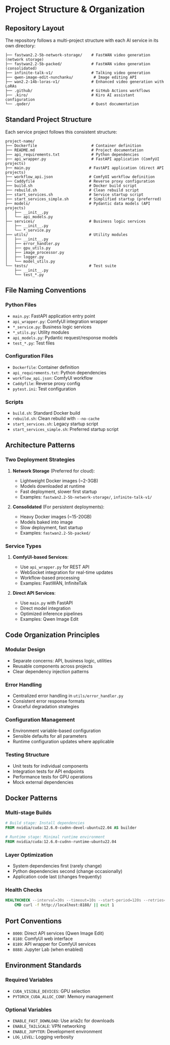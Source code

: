 # Project Structure & Organization

## Repository Layout

The repository follows a multi-project structure with each AI service in its own directory:

```
├── fastwan2.2-5b-network-storage/    # FastWAN video generation (network storage)
├── fastwan2.2-5b-packed/             # FastWAN video generation (consolidated)
├── infinite-talk-v1/                 # Talking video generation
├── qwen-image-edit-nunchanku/         # Image editing API
├── wan2.2-14b-loras-v1/              # Enhanced video generation with LoRAs
├── .github/                          # GitHub Actions workflows
├── .kiro/                            # Kiro AI assistant configuration
└── .qoder/                           # Quest documentation
```

## Standard Project Structure

Each service project follows this consistent structure:

```
project-name/
├── Dockerfile                        # Container definition
├── README.md                         # Project documentation
├── api_requirements.txt              # Python dependencies
├── api_wrapper.py                    # FastAPI application (ComfyUI projects)
├── main.py                          # FastAPI application (direct API projects)
├── workflow_api.json                # ComfyUI workflow definition
├── Caddyfile                        # Reverse proxy configuration
├── build.sh                         # Docker build script
├── rebuild.sh                       # Clean rebuild script
├── start_services.sh                # Service startup script
├── start_services_simple.sh         # Simplified startup (preferred)
├── models/                          # Pydantic data models (API projects)
│   ├── __init__.py
│   └── api_models.py
├── services/                        # Business logic services
│   ├── __init__.py
│   └── *_service.py
├── utils/                           # Utility modules
│   ├── __init__.py
│   ├── error_handler.py
│   ├── gpu_utils.py
│   ├── image_processor.py
│   ├── logger.py
│   └── model_utils.py
└── tests/                           # Test suite
    ├── __init__.py
    └── test_*.py
```

## File Naming Conventions

### Python Files
- `main.py`: FastAPI application entry point
- `api_wrapper.py`: ComfyUI integration wrapper
- `*_service.py`: Business logic services
- `*_utils.py`: Utility modules
- `api_models.py`: Pydantic request/response models
- `test_*.py`: Test files

### Configuration Files
- `Dockerfile`: Container definition
- `api_requirements.txt`: Python dependencies
- `workflow_api.json`: ComfyUI workflow
- `Caddyfile`: Reverse proxy config
- `pytest.ini`: Test configuration

### Scripts
- `build.sh`: Standard Docker build
- `rebuild.sh`: Clean rebuild with `--no-cache`
- `start_services.sh`: Legacy startup script
- `start_services_simple.sh`: Preferred startup script

## Architecture Patterns

### Two Deployment Strategies

1. **Network Storage** (Preferred for cloud):
   - Lightweight Docker images (~2-3GB)
   - Models downloaded at runtime
   - Fast deployment, slower first startup
   - Examples: `fastwan2.2-5b-network-storage/`, `infinite-talk-v1/`

2. **Consolidated** (For persistent deployments):
   - Heavy Docker images (~15-20GB)
   - Models baked into image
   - Slow deployment, fast startup
   - Examples: `fastwan2.2-5b-packed/`

### Service Types

1. **ComfyUI-based Services**:
   - Use `api_wrapper.py` for REST API
   - WebSocket integration for real-time updates
   - Workflow-based processing
   - Examples: FastWAN, InfiniteTalk

2. **Direct API Services**:
   - Use `main.py` with FastAPI
   - Direct model integration
   - Optimized inference pipelines
   - Examples: Qwen Image Edit

## Code Organization Principles

### Modular Design
- Separate concerns: API, business logic, utilities
- Reusable components across projects
- Clear dependency injection patterns

### Error Handling
- Centralized error handling in `utils/error_handler.py`
- Consistent error response formats
- Graceful degradation strategies

### Configuration Management
- Environment variable-based configuration
- Sensible defaults for all parameters
- Runtime configuration updates where applicable

### Testing Structure
- Unit tests for individual components
- Integration tests for API endpoints
- Performance tests for GPU operations
- Mock external dependencies

## Docker Patterns

### Multi-stage Builds
```dockerfile
# Build stage: Install dependencies
FROM nvidia/cuda:12.6.0-cudnn-devel-ubuntu22.04 AS builder

# Runtime stage: Minimal runtime environment
FROM nvidia/cuda:12.6.0-cudnn-runtime-ubuntu22.04
```

### Layer Optimization
- System dependencies first (rarely change)
- Python dependencies second (change occasionally)
- Application code last (changes frequently)

### Health Checks
```dockerfile
HEALTHCHECK --interval=30s --timeout=10s --start-period=120s --retries=3 \
    CMD curl -f http://localhost:8188/ || exit 1
```

## Port Conventions

- `8000`: Direct API services (Qwen Image Edit)
- `8188`: ComfyUI web interface
- `8189`: API wrapper for ComfyUI services
- `8888`: Jupyter Lab (when enabled)

## Environment Standards

### Required Variables
- `CUDA_VISIBLE_DEVICES`: GPU selection
- `PYTORCH_CUDA_ALLOC_CONF`: Memory management

### Optional Variables
- `ENABLE_FAST_DOWNLOAD`: Use aria2c for downloads
- `ENABLE_TAILSCALE`: VPN networking
- `ENABLE_JUPYTER`: Development environment
- `LOG_LEVEL`: Logging verbosity